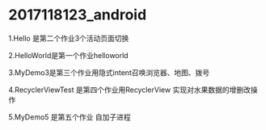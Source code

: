 # 2017118123_android
1.Hello 是第二个作业3个活动页面切换

2.HelloWorld是第一个作业helloworld

3.MyDemo3是第三个作业用隐式intent召唤浏览器、地图、拨号

4.RecyclerViewTest 是第四个作业用RecyclerView 实现对水果数据的增删改操作

5.MyDemo5 是第五个作业 自加子进程